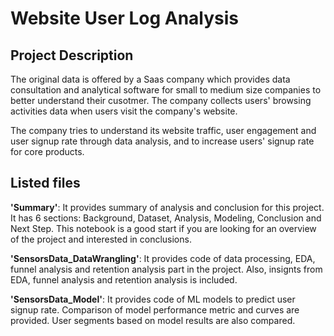 # Website User Log Analysis


## Project Description
The original data is offered by a Saas company which provides data consultation and analytical software for small to medium size companies to better understand their cusotmer. The company collects users' browsing activities data when users visit the company's website.

The company tries to understand its website traffic, user engagement and user signup rate through data analysis, and to increase users' signup rate for core products. 	


## Listed files
**'Summary'**: It provides summary of analysis and conclusion for this project. It has 6 sections: Background, Dataset, Analysis, Modeling, Conclusion and Next Step. This notebook is a good start if you are looking for an overview of the project and interested in conclusions.

**'SensorsData_DataWrangling'**: It provides code of data processing, EDA, funnel analysis and retention analysis part in the project. Also, insignts from EDA, funnel analysis and retention analysis is included. 

**'SensorsData_Model'**: It provides code of ML models to predict user signup rate. Comparison of model performance metric and curves are provided. User segments based on model results are also compared.


